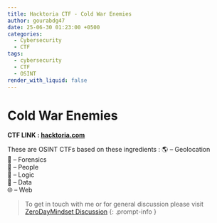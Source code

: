 ```yaml
---
title: Hacktoria CTF - Cold War Enemies
author: gourabdg47
date: 25-06-30 01:23:00 +0500
categories:
  - Cybersecurity
  - CTF
tags:
  - cybersecurity
  - CTF
  - OSINT
render_with_liquid: false
---
```


# Cold War Enemies
**CTF LINK : [hacktoria.com](https://hacktoria.com/#easy)**

These are OSINT CTFs based on these ingredients :
🌎 – Geolocation  
🔎 – Forensics  
🥸 – People  
🧩 – Logic  
💾 – Data  
🌐 – Web





> To get in touch with me or for general discussion please visit [ZeroDayMindset Discussion](https://github.com/orgs/X3N0-G0D/discussions) 
{: .prompt-info }
